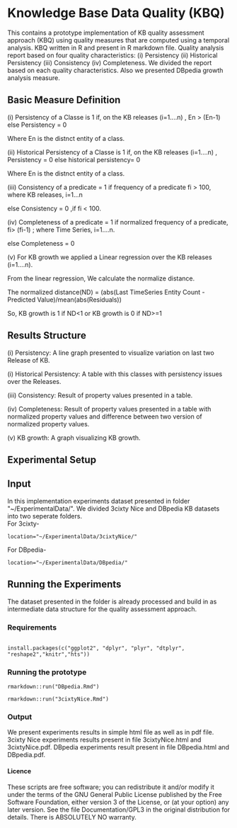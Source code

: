 Knowledge Base Data Quality (KBQ)
======

This contains a prototype implementation of KB quality assessment approach (KBQ) using quality measures that are computed using a temporal analysis. KBQ written in R and present in R markdown file. Quality analysis report based on four quality characteristics: (i) Persistency (ii) Historical Persistency (iii) Consistency (iv) Completeness. We divided the report based on each quality characteristics. Also we presented DBpedia growth analysis measure.

## Basic Measure Definition

(i) Persistency of a Classe is 1 if, on the KB releases (i=1....n) , En > (En-1) else Persistency = 0

Where En is the distnct entity of a class. 

(ii) Historical Persistency of a Classe is 1 if, on the KB releases (i=1....n) , Persistency = 0 else historical persistency= 0

Where En is the distnct entity of a class. 

(iii) Consistency of a predicate = 1 if frequency of a predicate fi > 100, where KB releases, i=1...n

else Consistency = 0 ,if fi < 100.

(iv) Completeness of a predicate = 1 if normalized frequency of a predicate, fi> (fi-1) ; where Time Series, i=1....n.

else Completeness = 0 

(v) For KB growth we applied a Linear regression over the KB releases (i=1....n).  

From the linear regression, We calculate the normalize distance. 

The normalized distance(ND) = (abs(Last TimeSeries Entity Count - Predicted Value)/mean(abs(Residuals))

So, KB growth is 1 if ND<1 or KB growth is 0 if ND>=1

## Results Structure

(i) Persistency: A line graph presented to visualize variation on last two Release of KB.

(i) Historical Persistency: A table with this classes with persistency issues over the Releases.

(iii) Consistency: Result of property values presented in a table. 

(iv) Completeness: Result of property values presented in a table with normalized property values and difference between two version of normalized property values.

(v) KB growth: A graph visualizing KB growth.


## Experimental Setup

## Input

In this implementation experiments dataset presented in folder "~/ExperimentalData/". We divided 3cixty Nice and DBpedia KB datasets into two seperate folders.  
For 3cixty-

```{r}
location="~/ExperimentalData/3cixtyNice/"
```
For DBpedia-

```{r}
location="~/ExperimentalData/DBpedia/"
```

## Running the Experiments

The dataset presented in the folder is already processed and build in as intermediate data structure for the quality assessment approach. 

### Requirements

```{r}

install.packages(c("ggplot2", "dplyr", "plyr", "dtplyr", "reshape2","knitr","hts"))

```


### Running the prototype

```{r}
rmarkdown::run("DBpedia.Rmd")

rmarkdown::run("3cixtyNice.Rmd")

```

### Output

We present experiments results in simple html file as well as in pdf file. 3cixty Nice experiments results present in file 3cixtyNice.html and 3cixtyNice.pdf. DBpedia experiments result present in file DBpedia.html and DBpedia.pdf.


#### Licence
These scripts are free software; you can redistribute it and/or modify it under the terms of the GNU General Public License published by
the Free Software Foundation, either version 3 of the License, or (at your option) any later version. See the file Documentation/GPL3 in the original distribution for details. There is ABSOLUTELY NO warranty. 



